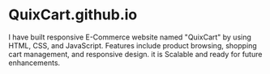 # QuixCart.github.io
I have built responsive E-Commerce website named "QuixCart" by using HTML, CSS, and JavaScript. Features include product browsing, shopping cart management,  and responsive design. it is Scalable and ready for future enhancements.
